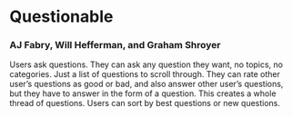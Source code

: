 # Questionable

### AJ Fabry, Will Hefferman, and Graham Shroyer

Users ask questions. They can ask any question they want, no topics, no categories.
Just a list of questions to scroll through. They can rate other user’s questions as good or bad,
and also answer other user’s questions, but they have to answer in the form of a question. This
creates a whole thread of questions. Users can sort by best questions or new questions.
